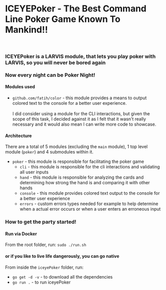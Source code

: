 # ICEYEPoker - The Best Command Line Poker Game Known To Mankind!!
</br>

### ICEYEPoker is a LARVIS module, that lets you play poker with LARVIS, so you will never be bored again</br></br>Now every night can be Poker Night!

#### Modules used

- `github.com/fatih/color` - this module provides a means to output colored text to the console for a better user experience.
<br><br>I did consider using a module for the CLI interactions, but given the scope of this task, I decided against it as I felt that it wasn't really necessary
and it would also mean I can write more code to showcase.

#### Architecture

There are a total of 5 modules (excluding the `main` module), 1 top level module (`poker`) and 4 submodules within it.

- `poker` - this module is responsible for facilitating the poker game
  - `cli` - this module is responsible  for the cli interactions and validating all user inputs
  - `hand` - this module is responsible for analyzing the cards and determining how strong the hand is and comparing it with other hands
  - `console` - this module provides colored text output to the console for a better user experience
  - `errors` - custom errors types needed for example to help determine when a actual error occurs or when a user enters an erroneous input
  
  
### How to get the party started!

#### Run via Docker
From the root folder, run: `sudo ./run.sh`
#### or if you like to live life dangerously, you can go native
From inside the `iceyePoker` folder, run: 
- `go get -d -v` - to download all the dependencies
- `go run .` - to run iceyePoker
